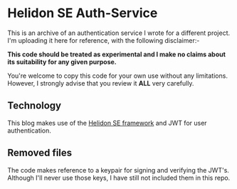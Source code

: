 # Helidon SE Auth-Service

This is an archive of an authentication service I wrote for a different project. I'm uploading it here for reference, with the following disclaimer:-

**This code should be treated as experimental and I make no claims about its suitability for any given purpose.**

You're welcome to copy this code for your own use without any limitations. However, I strongly advise that you review it **ALL** very carefully.

## Technology

This blog makes use of the [Helidon SE framework](https://helidon.io/docs/v2/#/se/introduction/01_introduction) and JWT for user authentication.

## Removed files

The code makes reference to a keypair for signing and verifying the JWT's. Although I'll never use those keys, I have still not included them in this repo.
